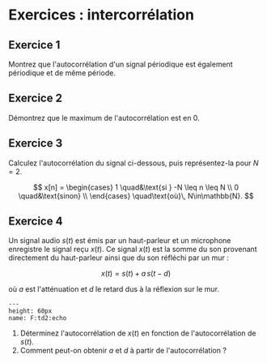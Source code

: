 # Exercices : intercorrélation


## Exercice 1

Montrez que l'autocorrélation d'un signal périodique est également périodique et de même période.


## Exercice 2

Démontrez que le maximum de l'autocorrélation est en 0.


## Exercice 3

Calculez l'autocorrélation du signal ci-dessous, puis représentez-la pour $N=2$.

$$
x[n] =
\begin{cases}
  1 \quad&\text{si } -N \leq n \leq N \\
  0 \quad&\text{sinon} \\
\end{cases}
\quad\text{où}\, N\in\mathbb{N}.
$$


## Exercice 4

<!-- Proakis, exo 2.61 -->

Un signal audio $s(t)$ est émis par un haut-parleur et un microphone enregistre le signal reçu $x(t)$.
Ce signal $x(t)$ est la somme du son provenant directement du haut-parleur ainsi que du son réfléchi par un mur :

$$
x(t) = s(t) + a\,s(t-d)
$$

où $a$ est l'atténuation et $d$ le retard dus à la réflexion sur le mur.

```{figure} _static/figs/echo.png
---
height: 60px
name: F:td2:echo
```

1. Déterminez l'autocorrélation de $x(t)$ en fonction de l'autocorrélation de $s(t)$.
1. Comment peut-on obtenir $a$ et $d$ à partir de l'autocorrélation ?


